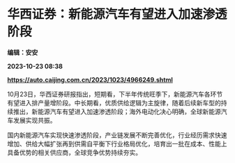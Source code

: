 # 华西证券：新能源汽车有望进入加速渗透阶段
**编辑：安安**

**2023-10-23 08:38**

**https://auto.caijing.com.cn/2023/1023/4966249.shtml**

10月23日，华西证券研报指出，短期看，下半年传统旺季下，新能源汽车各环节有望进入排产量增阶段。中长期看，优质供给逻辑为主旋律，随着后续新车型的持续推出，新能源汽车有望进入加速渗透阶段；海外电动化决心明确，全球新能源汽车发展实现共振。

国内新能源汽车实现快速渗透阶段，产业链发展不断完善优化，行业经历需求快速增加、供给大幅扩张再到供需自平衡下行业格局优化，培育出一批在成本、性能上具备优势的相关供应商，全球竞争优势持续夯实。